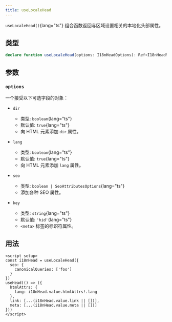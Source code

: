 ```yaml
---
title: useLocaleHead
---
```


`useLocaleHead()`{lang="ts"} 组合函数返回与区域设置相关的本地化头部属性。

## 类型

```ts
declare function useLocaleHead(options: I18nHeadOptions): Ref<I18nHeadMetaInfo>
```

## 参数

### `options`

一个接受以下可选字段的对象：

- `dir`
  - 类型: `boolean`{lang="ts"}
  - 默认值: `true`{lang="ts"}
  - 向 HTML 元素添加 `dir` 属性。

- `lang`
  - 类型: `boolean`{lang="ts"}
  - 默认值: `true`{lang="ts"}
  - 向 HTML 元素添加 `lang` 属性。

- `seo`
  - 类型: `boolean | SeoAttributesOptions`{lang="ts"}
  - 添加各种 SEO 属性。

- `key`
  - 类型: `string`{lang="ts"}
  - 默认值: `'hid'`{lang="ts"}
  - `<meta>` 标签的标识符属性。

## 用法

```vue
<script setup>
const i18nHead = useLocaleHead({
  seo: {
    canonicalQueries: ['foo']
  }
})
useHead(() => ({
  htmlAttrs: {
    lang: i18nHead.value.htmlAttrs!.lang
  },
  link: [...(i18nHead.value.link || [])],
  meta: [...(i18nHead.value.meta || [])]
}))
</script>
```